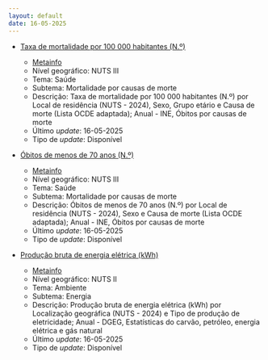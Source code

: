 ```yaml
---
layout: default
date: 16-05-2025
---
```

* [Taxa de mortalidade por 100 000 habitantes (N.º)](https://www.ine.pt/xportal/xmain?xpid=INE&xpgid=ine_indicadores&indOcorrCod=0014425&contexto=bd&selTab=tab2)
  * [Metainfo](https://www.ine.pt/bddXplorer/htdocs/minfo.jsp?var_cd=0014425&lingua=PT)
  * Nível geográfico: NUTS III
  * Tema: Saúde
  * Subtema: Mortalidade por causas de morte
  * Descrição: Taxa de mortalidade por 100 000 habitantes (N.º) por Local de residência (NUTS - 2024), Sexo, Grupo etário e Causa de morte (Lista OCDE adaptada); Anual - INE, Óbitos por causas de morte
  * Último _update_: 16-05-2025
  * Tipo de _update_: Disponível

* [Óbitos de menos de 70 anos (N.º)](https://www.ine.pt/xportal/xmain?xpid=INE&xpgid=ine_indicadores&indOcorrCod=0014423&contexto=bd&selTab=tab2)
  * [Metainfo](https://www.ine.pt/bddXplorer/htdocs/minfo.jsp?var_cd=0014423&lingua=PT)
  * Nível geográfico: NUTS III
  * Tema: Saúde
  * Subtema: Mortalidade por causas de morte
  * Descrição: Óbitos de menos de 70 anos (N.º) por Local de residência (NUTS - 2024), Sexo e Causa de morte (Lista OCDE adaptada); Anual - INE, Óbitos por causas de morte
  * Último _update_: 16-05-2025
  * Tipo de _update_: Disponível

* [Produção bruta de energia elétrica (kWh)](https://www.ine.pt/xportal/xmain?xpid=INE&xpgid=ine_indicadores&indOcorrCod=0014424&contexto=bd&selTab=tab2)
  * [Metainfo](https://www.ine.pt/bddXplorer/htdocs/minfo.jsp?var_cd=0014424&lingua=PT)
  * Nível geográfico: NUTS II
  * Tema: Ambiente
  * Subtema: Energia
  * Descrição: Produção bruta de energia elétrica (kWh) por Localização geográfica (NUTS - 2024) e Tipo de produção de eletricidade; Anual - DGEG, Estatísticas do carvão, petróleo, energia elétrica e gás natural
  * Último _update_: 16-05-2025
  * Tipo de _update_: Disponível

